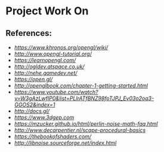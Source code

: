 # Project Work On 
## References:
- *https://www.khronos.org/opengl/wiki/*
- *http://www.opengl-tutorial.org/*
- *https://learnopengl.com/*
- *http://ogldev.atspace.co.uk/*
- *http://nehe.gamedev.net/*
- *https://open.gl/*
- *http://openglbook.com/chapter-1-getting-started.html*
- *https://www.youtube.com/watch?v=W3gAzLwfIP0&list=PLlrATfBNZ98foTJPJ_Ev03o2oq3-GGOS2&index=1*
- *http://docs.gl/*
- *https://www.3dgep.com*
- *https://mzucker.github.io/html/perlin-noise-math-faq.html*
- *http://www.decarpentier.nl/scape-procedural-basics*
- *https://thebookofshaders.com/*
- *http://libnoise.sourceforge.net/index.html*
